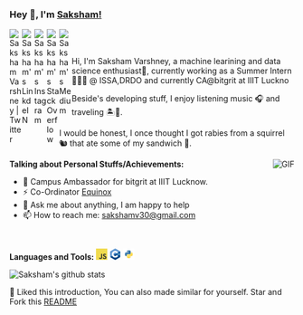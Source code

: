 ### Hey 👋, I'm [Saksham!](https://github.com/sakshamv30)


<a href="https://twitter.com/sakshamv30">
  <img align="left" alt="Saksham Varshney | Twitter" width="22px" src="https://cdn.jsdelivr.net/npm/simple-icons@v3/icons/twitter.svg" />
</a>
<a href="https://www.linkedin.com/in/saksham-varshney-668ba557/">
  <img align="left" alt="Saksham's LinkdeIN" width="22px" src="https://cdn.jsdelivr.net/npm/simple-icons@v3/icons/linkedin.svg" />
</a>
<a href="https://www.instagram.com/___sakshamvarshney/">
  <img align="left" alt="Saksham's Instagram" width="22px" src="https://cdn.jsdelivr.net/npm/simple-icons@v3/icons/instagram.svg" />
</a>
<a href="https://stackoverflow.com/users/9935594/saksham-varshney">
  <img align="left" alt="Saksham's StackOverflow" width="22px" src="https://cdn.jsdelivr.net/npm/simple-icons@v3/icons/stackoverflow.svg" />
</a>
<a href="https://medium.com/@sakshamvarshney">
  <img align="left" alt="Saksham's Medium" width="22px" src="https://cdn.jsdelivr.net/npm/simple-icons@v3/icons/medium.svg" />
</a>
<br />
<br />

Hi, I'm Saksham Varshney, a machine learining and data science enthusiast🚀, currently working as a Summer Intern 🙍🏽‍♂️  @ ISSA,DRDO and currently CA@bitgrit at IIIT Luckno


Beside's developing stuff, I enjoy listening music 🎧 and traveling 🏝️🗻.

I would be honest, I once thought I got rabies from a squirrel 🐿️ that ate some of my sandwich 🥪.

  <img align="right" alt="GIF" src="https://media.giphy.com/media/CTX0ivSQbI78A/source.gif" />


**Talking about Personal Stuffs/Achievements:**
- 🌱 Campus Ambassador for bitgrit at IIIT Lucknow.
- ⚡️ Co-Ordinator [Equinox](http://equinox-iiitl.tech/) 
- 💬 Ask me about anything, I am happy to help
- 📫 How to reach me: sakshamv30@gmail.com

&nbsp;

**Languages and Tools:**
<code><img height="20" src="https://raw.githubusercontent.com/github/explore/80688e429a7d4ef2fca1e82350fe8e3517d3494d/topics/javascript/javascript.png"></code>
<code><img height="20" src="https://raw.githubusercontent.com/github/explore/80688e429a7d4ef2fca1e82350fe8e3517d3494d/topics/cpp/cpp.png"></code>
<code><img height="20" src="https://raw.githubusercontent.com/github/explore/80688e429a7d4ef2fca1e82350fe8e3517d3494d/topics/python/python.png"></code>



![Saksham's github stats](https://github-readme-stats.vercel.app/api?username=sakshamv30&show_icons=true&hide_border=true)

:pushpin: Liked this introduction, You can also made similar for yourself. Star and Fork this [README](https://github.com/GOVINDDIXIT/GOVINDDIXIT)



